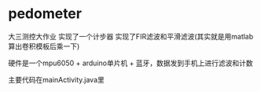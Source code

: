 # pedometer
大三测控大作业 实现了一个计步器 实现了FIR滤波和平滑滤波(其实就是用matlab算出卷积模板后乘一下)  

硬件是一个mpu6050 + arduino单片机 + 蓝牙，数据发到手机上进行滤波和计数  

主要代码在mainActivity.java里

